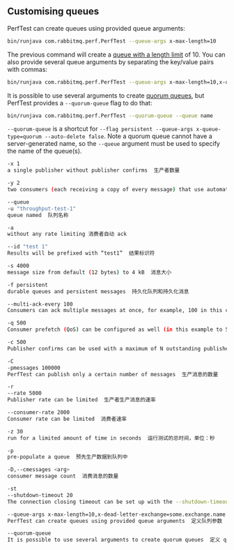 ## Customising queues

PerfTest can create queues using provided queue arguments:

```bash
bin/runjava com.rabbitmq.perf.PerfTest --queue-args x-max-length=10
```

The previous command will create a [queue with a length limit](https://www.rabbitmq.com/maxlength.html) of 10. You can also provide several queue arguments by separating the key/value pairs with commas:

```bash
bin/runjava com.rabbitmq.perf.PerfTest --queue-args x-max-length=10,x-dead-letter-exchange=some.exchange.name
```

It is possible to use several arguments to create [quorum queues](https://rabbitmq.com/quorum-queues.html), but PerfTest provides a `--quorum-queue` flag to do that:

```bash
bin/runjava com.rabbitmq.perf.PerfTest --quorum-queue --queue name
```

`--quorum-queue` is a shortcut for `--flag persistent --queue-args x-queue-type=quorum --auto-delete false`. Note a quorum queue cannot have a server-generated name, so the `--queue` argument must be used to specify the name of the queue(s).

```bash
-x 1
a single publisher without publisher confirms  生产者数量

-y 2
two consumers (each receiving a copy of every message) that use automatic acknowledgement mode  消费者数量

--queue
-u "throughput-test-1"
queue named  队列名称

-a
without any rate limiting 消费者自动 ack

--id "test 1"
Results will be prefixed with “test1”  结果标识符

-s 4000
message size from default (12 bytes) to 4 kB  消息大小

-f persistent
durable queues and persistent messages  持久化队列和持久化消息

--multi-ack-every 100
Consumers can ack multiple messages at once, for example, 100 in this configuration  消费者手动确认时，一次确认的消息数量

-q 500
Consumer prefetch (QoS) can be configured as well (in this example to 500)  Consumer prefetch 数量

-c 500
Publisher confirms can be used with a maximum of N outstanding publishes  发布者确认最多可用于 N 个未完成的发布

-C
-pmessages 100000
PerfTest can publish only a certain number of messages  生产消息的数量

-r
--rate 5000
Publisher rate can be limited  生产者生产消息的速率

--consumer-rate 2000
Consumer rate can be limited  消费者速率

-z 30
run for a limited amount of time in seconds  运行测试的总时间，单位：秒

-p
pre-populate a queue  预先生产数据到队列中

-D,--cmessages <arg>
consumer message count  消费消息的数量

-st
--shutdown-timeout 20
The connection closing timeout can be set up with the --shutdown-timeout argument (or -st)  连接关闭的超时时间 

--queue-args x-max-length=10,x-dead-letter-exchange=some.exchange.name
PerfTest can create queues using provided queue arguments  定义队列参数

--quorum-queue
It is possible to use several arguments to create quorum queues  定义 quorum 类型的队列

```
